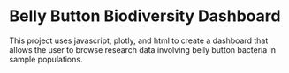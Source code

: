 # Belly Button Biodiversity Dashboard
This project uses javascript, plotly, and html to create a dashboard that allows the user to browse research data involving belly button bacteria in sample populations.
